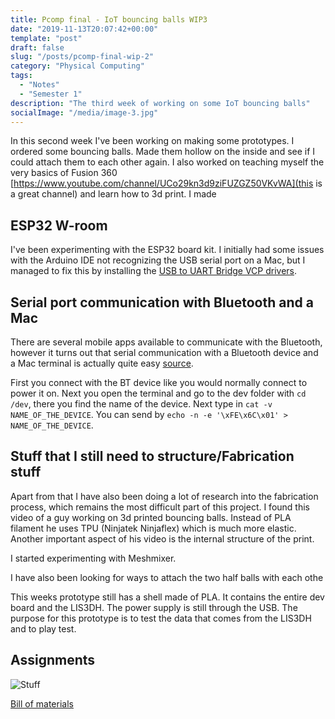 ```yaml
---
title: Pcomp final - IoT bouncing balls WIP3
date: "2019-11-13T20:07:42+00:00"
template: "post"
draft: false
slug: "/posts/pcomp-final-wip-2"
category: "Physical Computing"
tags:
  - "Notes"
  - "Semester 1"
description: "The third week of working on some IoT bouncing balls"
socialImage: "/media/image-3.jpg"
---
```

In this second week I've been working on making some prototypes. I ordered some bouncing balls. Made them hollow on the inside and see if I could attach them to each other again. I also worked on teaching myself the very basics of Fusion 360 [https://www.youtube.com/channel/UCo29kn3d9ziFUZGZ50VKvWA](this is a great channel) and learn how to 3d print. I made 

## ESP32 W-room
I've been experimenting with the ESP32 board kit. I initially had some issues with the Arduino IDE not recognizing the USB serial port on a Mac, but I managed to fix this by installing the [USB to UART Bridge VCP drivers](https://www.silabs.com/products/development-tools/software/usb-to-uart-bridge-vcp-drivers).

## Serial port communication with Bluetooth and a Mac
There are several mobile apps available to communicate with the Bluetooth, however it turns out that serial communication with a Bluetooth device and a Mac terminal is actually quite easy [source](https://www.youtube.com/watch?v=0TzYDOIaDYA).

First you connect with the BT device like you would normally connect to power it on. Next you open the terminal and go to the dev folder with ```cd /dev```, there you find the name of the device. Next type in ```cat -v NAME_OF_THE_DEVICE```. You can send by ```echo -n -e '\xFE\x6C\x01' >  NAME_OF_THE_DEVICE```.

## Stuff that I still need to structure/Fabrication stuff
Apart from that I have also been doing a lot of research into the fabrication process, which remains the most difficult part of this project. I found this video of a guy working on 3d printed bouncing balls. Instead of PLA filament he uses TPU (Ninjatek Ninjaflex) which is much more elastic. Another important aspect of his video is the internal structure of the print.

I started experimenting with Meshmixer.

I have also been looking for ways to attach the two half balls with each othe

This weeks prototype still has a shell made of PLA. It contains the entire dev board and the LIS3DH. The power supply is still through the USB. The purpose for this prototype is to test the data that comes from the LIS3DH and to play test.

## Assignments
![Stuff](/media/pcomp/final/001.png)

[Bill of materials](https://docs.google.com/spreadsheets/d/1c_OfaC_WGtCPx2U4JoNNZVtHswnA67vDY4dKhqvmDu8/edit?usp=sharing)

